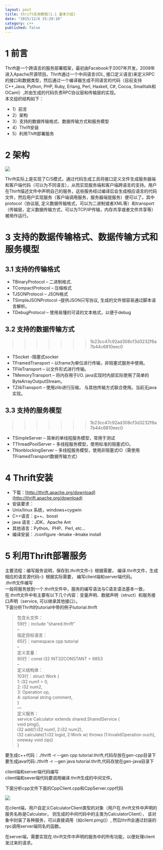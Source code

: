 ```yaml
---
layout: post
title: thrift实用教程(1.1 基本介绍)
date: "2015/12/6 15:29:18"
category: c++
published: false
---
```



# 1 前言 
Thrift是一个跨语言的服务部署框架，最初由Facebook于2007年开发，2008年进入Apache开源项目。Thrift通过一个中间语言(IDL, 接口定义语言)来定义RPC的接口和数据类型，然后通过一个编译器生成不同语言的代码（目前支持C++,Java, Python, PHP, Ruby, Erlang, Perl, Haskell, C#, Cocoa, Smalltalk和OCaml）,并由生成的代码负责RPC协议层和传输层的实现。  
本文组织结构如下：  
- 1）前言 
- 2）架构
- 3）支持的数据传输格式、数据传输方式和服务模型 
- 4）Thrift安装 
- 5）利用Thift部署服务

# 2 架构 
![](http://i.imgur.com/aIAk26B.jpg)

Thrift实际上是实现了C/S模式，通过代码生成工具将接口定义文件生成服务器端和客户端代码（可以为不同语言），从而实现服务端和客户端跨语言的支持。用户在Thirft描述文件中声明自己的服务，这些服务经过编译后会生成相应语言的代码文件，然后用户实现服务（客户端调用服务，服务器端提服务）便可以了。其中protocol（协议层, 定义数据传输格式，可以为二进制或者XML等）和transport（传输层，定义数据传输方式，可以为TCP/IP传输，内存共享或者文件共享等）被用作运行。

# 3 支持的数据传输格式、数据传输方式和服务模型   

## 3.1 支持的传输格式   

- TBinaryProtocol – 二进制格式.
- TCompactProtocol – 压缩格式
- TJSONProtocol – JSON格式
- TSimpleJSONProtocol –提供JSON只写协议, 生成的文件很容易通过脚本语言解析。
- TDebugProtocol – 使用易懂的可读的文本格式，以便于debug  

## 3.2 支持的数据传输方式   
>>>>>>> 1b23cc47c92ad308cf3d3232f6a7b44c6810eec0
- TSocket -阻塞式socker
- TFramedTransport – 以frame为单位进行传输，非阻塞式服务中使用。
- TFileTransport – 以文件形式进行传输。
- TMemoryTransport – 将内存用于I/O. java实现时内部实际使用了简单的ByteArrayOutputStream。
- TZlibTransport – 使用zlib进行压缩， 与其他传输方式联合使用。当前无java实现。  

## 3.3 支持的服务模型   
>>>>>>> 1b23cc47c92ad308cf3d3232f6a7b44c6810eec0
- TSimpleServer – 简单的单线程服务模型，常用于测试
- TThreadPoolServer – 多线程服务模型，使用标准的阻塞式IO。
- TNonblockingServer – 多线程服务模型，使用非阻塞式IO（需使用TFramedTransport数据传输方式）

# 4 Thrift安装   
- 下载：[http://thrift.apache.org/download](http://thrift.apache.org/download)
- 安装要求：
- Unix/linux 系统，windows+cygwin
- C++语言：g++、boost
- java 语言：JDK、Apache Ant
- 其他语言：Python、PHP、Perl, etc…
- 编译安装：./configure –》make –》make install

# 5 利用Thrift部署服务   
主要流程：编写服务说明，保存到.thrift文件–》根据需要， 编译.thrift文件，生成相应的语言源代码–》根据实际需要， 编写client端和server端代码。  
.thrift文件编写  
一般将服务放到一个.thrift文件中，服务的编写语法与C语言语法基本一致，在.thrift文件中有主要有以下几个内容：变量声明、数据声明（struct）和服务接口声明（service, 可以继承其他接口）。  
下面分析Thrift的tutorial中带的例子tutorial.thrift  
> 包含头文件：  
> 59行：include “shared.thrift”  
> –  
> 指定目标语言：  
> 65行：namespace cpp tutorial  
> –  
> 定义变量：  
> 80行：const i32 INT32CONSTANT = 9853  
> –  
> 定义结构体：  
> 103行：struct Work {  
> 1: i32 num1 = 0,  
> 2: i32 num2,  
> 3: Operation op,  
> 4: optional string comment,  
> }  
> —  
> 定义服务：  
> service Calculator extends shared.SharedService {  
> void ping(),  
> i32 add(1:i32 num1, 2:i32 num2),  
> i32 calculate(1:i32 logid, 2:Work w) throws (1:InvalidOperation ouch),  
> oneway void zip()  
> }    

要生成c++代码：./thrift -r --gen cpp tutorial.thrift,代码存放在gen-cpp目录下  
要生成java代码:./thrift -r --gen java tutorial.thrift,代码存放在gen-java目录下

client端和server端代码编写  
client端和sever端代码要调用编译.thrift生成的中间文件。

下面分析cpp文件下面的CppClient.cpp和CppServer.cpp代码    

![](http://i.imgur.com/nzm2zjA.jpg)

在client端，用户自定义CalculatorClient类型的对象（用户在.thrift文件中声明的服务名称是Calculator， 则生成的中间代码中的主类为CalculatorClient）， 该对象中封装了各种服务，可以直接调用（如client.ping()）, 然后thrift会通过封装的rpc调用server端同名的函数。  

在server端，需要实现在.thrift文件中声明的服务中的所有功能，以便处理client发过来的请求。
